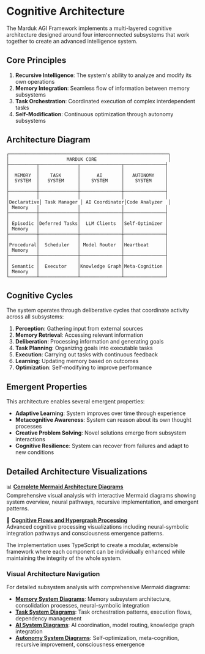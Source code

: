 
# Cognitive Architecture

The Marduk AGI Framework implements a multi-layered cognitive architecture designed around four interconnected subsystems that work together to create an advanced intelligence system.

## Core Principles

1. **Recursive Intelligence**: The system's ability to analyze and modify its own operations
2. **Memory Integration**: Seamless flow of information between memory subsystems
3. **Task Orchestration**: Coordinated execution of complex interdependent tasks
4. **Self-Modification**: Continuous optimization through autonomy subsystems

## Architecture Diagram

```
┌──────────────────────────────────────────────────────────┐
│                     MARDUK CORE                          │
├──────────┬──────────────┬───────────────┬───────────────┤
│          │              │               │               │
│  MEMORY  │    TASK      │      AI       │   AUTONOMY    │
│  SYSTEM  │   SYSTEM     │    SYSTEM     │    SYSTEM     │
│          │              │               │               │
├──────────┼──────────────┼───────────────┼───────────────┤
│          │              │               │               │
│Declarative│ Task Manager │ AI Coordinator│Code Analyzer  │
│ Memory   │              │               │               │
├──────────┼──────────────┼───────────────┼───────────────┤
│          │              │               │               │
│ Episodic │Deferred Tasks│  LLM Clients  │Self-Optimizer │
│ Memory   │              │               │               │
├──────────┼──────────────┼───────────────┼───────────────┤
│          │              │               │               │
│Procedural│  Scheduler   │ Model Router  │Heartbeat      │
│ Memory   │              │               │               │
├──────────┼──────────────┼───────────────┼───────────────┤
│          │              │               │               │
│ Semantic │  Executor    │Knowledge Graph│Meta-Cognition │
│ Memory   │              │               │               │
└──────────┴──────────────┴───────────────┴───────────────┘
```

## Cognitive Cycles

The system operates through deliberative cycles that coordinate activity across all subsystems:

1. **Perception**: Gathering input from external sources
2. **Memory Retrieval**: Accessing relevant information
3. **Deliberation**: Processing information and generating goals
4. **Task Planning**: Organizing goals into executable tasks
5. **Execution**: Carrying out tasks with continuous feedback
6. **Learning**: Updating memory based on outcomes
7. **Optimization**: Self-modifying to improve performance

## Emergent Properties

This architecture enables several emergent properties:

- **Adaptive Learning**: System improves over time through experience
- **Metacognitive Awareness**: System can reason about its own thought processes
- **Creative Problem Solving**: Novel solutions emerge from subsystem interactions
- **Cognitive Resilience**: System can recover from failures and adapt to new conditions

## Detailed Architecture Visualizations

📊 **[Complete Mermaid Architecture Diagrams](./mermaid-diagrams.md)**  
Comprehensive visual analysis with interactive Mermaid diagrams showing system overview, neural pathways, recursive implementation, and emergent patterns.

🧠 **[Cognitive Flows and Hypergraph Processing](./cognitive-flows-mermaid.md)**  
Advanced cognitive processing visualizations including neural-symbolic integration pathways and consciousness emergence patterns.

The implementation uses TypeScript to create a modular, extensible framework where each component can be individually enhanced while maintaining the integrity of the whole system.

### Visual Architecture Navigation

For detailed subsystem analysis with comprehensive Mermaid diagrams:

- **[Memory System Diagrams](../subsystems/memory-system-mermaid.md)**: Memory subsystem architecture, consolidation processes, neural-symbolic integration
- **[Task System Diagrams](../subsystems/task-system-mermaid.md)**: Task orchestration patterns, execution flows, dependency management  
- **[AI System Diagrams](../subsystems/ai-system-mermaid.md)**: AI coordination, model routing, knowledge graph integration
- **[Autonomy System Diagrams](../subsystems/autonomy-system-mermaid.md)**: Self-optimization, meta-cognition, recursive improvement, consciousness emergence
